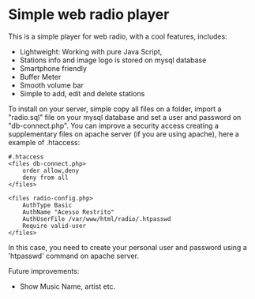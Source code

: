 # Simple web radio player

This is a simple player for web radio, with a cool features, includes:

* Lightweight: Working with pure Java Script,
* Stations info and image logo is stored on mysql database
* Smartphone friendly
* Buffer Meter
* Smooth volume bar
* Simple to add, edit and delete stations

To install on your server, simple copy all files on a folder, import a "radio.sql" file on your mysql database and set a user and password on "db-connect.php". You can improve a security access creating a supplementary files on apache server (if you are using apache), here a example of .htaccess:

```
#.htaccess
<files db-connect.php>
    order allow,deny
    deny from all
</files>

<files radio-config.php>
    AuthType Basic
    AuthName "Acesso Restrito"
    AuthUserFile /var/www/html/radio/.htpasswd
    Require valid-user
</files>
```
In this case, you need to create your personal user and password using a 'htpasswd' command on apache server.

Future improvements:

* Show Music Name, artist etc.

